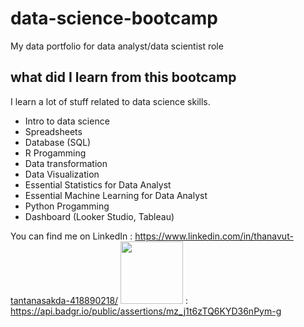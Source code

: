 # data-science-bootcamp
My data portfolio for data analyst/data scientist role

## what did I learn from this bootcamp

I learn a lot of stuff related to data science skills.

- Intro to data science
- Spreadsheets
- Database (SQL)
- R Progamming
- Data transformation
- Data Visualization
- Essential Statistics for Data Analyst
- Essential Machine Learning for Data Analyst
- Python Progamming
- Dashboard (Looker Studio, Tableau)

You can find me on LinkedIn : https://www.linkedin.com/in/thanavut-tantanasakda-418890218/
<img src="https://github.com/Songblabla/data-science-bootcamp/assets/88870992/8dcf607f-f26f-453d-b22c-b870adc29879" width="100" height="100"> : https://api.badgr.io/public/assertions/mz_j1t6zTQ6KYD36nPym-g
